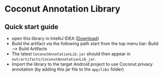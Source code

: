 Coconut Annotation Library
==========================

Quick start guide
-----------------
* open this library in IntelliJ IDEA ([Download](https://www.jetbrains.com/idea/download/#section=mac))
* Build the artifact via the following path start from the top menu bar: Build --> Build Artifacts
* The latest `CoconutAnnotationLib.jar` should then appear in `out/artifacts/CoconutAnnotationLib_jar`.
* Import the library to the target Android project to use Coconut privacy annotation (by adding this jar file to the `app/libs` folder)
